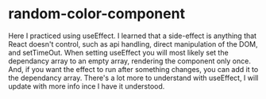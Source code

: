# random-color-component

Here I practiced using useEffect. I learned that a side-effect is anything that React doesn't control, such as api handling, direct manipulation of the DOM, and setTimeOut. When setting useEffect you will most likely set the dependancy array to an empty array, rendering the component only once. And, if you want the effect to run after something changes, you can add it to the dependancy array. There's a lot more to understand with useEffect, I will update with more info ince I have it understood.
